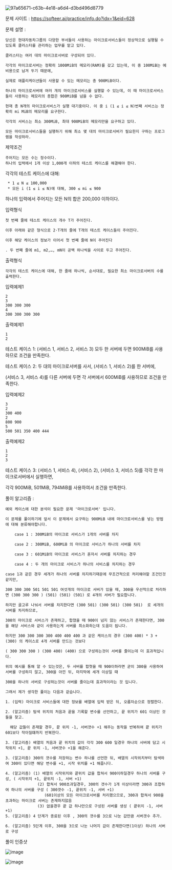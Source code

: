 ![97a65671-c63b-4e18-a6d4-d3bd496d8779](https://user-images.githubusercontent.com/57944215/216814076-d7de1e75-0354-43dd-942b-0be83e203c27.jpg)

문제 사이트 : https://softeer.ai/practice/info.do?idx=1&eid=628

문제 설명 :

    당신은 현대자동차그룹의 다양한 부서들이 사용하는 마이크로서비스들이 정상적으로 실행될 수 있도록 클러스터를 관리하는 업무를 맡고 있다.

    클러스터는 여러 대의 마이크로서버로 구성되어 있다. 
    
    각각의 마이크로서버는 정확히 1000MiB의 메모리(RAM)를 갖고 있는데, 이 중 100MiB는 예비용으로 남겨 두기 때문에,
    
    실제로 애플리케이션들이 사용할 수 있는 메모리는 총 900MiB이다. 
    
    하나의 마이크로서버에 여러 개의 마이크로서비스를 실행할 수 있는데, 이 때 마이크로서비스들이 사용하는 메모리의 총합은 900MiB를 넘을 수 없다. 
    
    현재 총 N개의 마이크로서비스가 실행 대기중이다. 이 중 i (1 ≤ i ≤ N)번째 서비스는 정확히 mi MiB의 메모리를 요구한다.
    
    각각의 서비스는 최소 300MiB, 최대 900MiB의 메모리만을 요구하고 있다. 

    모든 마이크로서비스들을 실행하기 위해 최소 몇 대의 마이크로서버가 필요한지 구하는 프로그램을 작성하라. 

제약조건

    주어지는 모든 수는 정수이다.
    하나의 입력에서 1개 이상 1,000개 이하의 테스트 케이스를 해결해야 한다.

각각의 테스트 케이스에 대해:

     * 1 ≤ N ≤ 100,000
     * 모든 i (1 ≤ i ≤ N)에 대해, 300 ≤ mi ≤ 900

하나의 입력에서 주어지는 모든 N의 합은 200,000 이하이다.

입력형식

    첫 번째 줄에 테스트 케이스의 개수 T가 주어진다.
    
    이후 아래와 같은 형식으로 2·T개의 줄에 T개의 테스트 케이스들이 주어진다.
    
    이후 해당 케이스의 정보가 이어서 첫 번째 줄에 N이 주어진다
    
    . 두 번째 줄에 m1, m2,…, mN이 공백 하나씩을 사이로 두고 주어진다. 

출력형식

    각각의 테스트 케이스에 대해, 한 줄에 하나씩, 순서대로, 필요한 최소 마이크로서버의 수를 출력한다.

입력예제1

    2
    3
    300 300 300
    4
    300 300 300 300

출력예제1

    1
    2
    
테스트 케이스 1: (서비스 1, 서비스 2, 서비스 3) 모두 한 서버에 두면 900MiB를 사용하므로 조건을 만족한다.

테스트 케이스 2: 두 대의 마이크로서버를 사서, (서비스 1, 서비스 2)를 한 서버에, 

(서비스 3, 서비스 4)를 다른 서버에 두면 각 서버에서 600MiB를 사용하므로 조건을 만족한다.

입력예제2

    3
    2
    300 400
    2
    800 900
    5
    500 501 350 400 444

출력예제2

    1
    2
    3
    
테스트 케이스 3: (서비스 1, 서비스 4), (서비스 2), (서비스 3, 서비스 5)를 각각 한 마이크로서버에서 실행하면,

각각 900MiB, 501MiB, 794MiB를 사용하여서 조건을 만족한다.

풀이 알고리즘 :

    예외 케이스에 대한 분석이 필요한 문제 '마이크로서버' 입니다.
    
    이 문제를 풀이하기에 앞서 이 문제에서 요구하는 900MiB 내에 마이크로서비스를 넣는 방법에 대해 분류해야합니다.

        case 1 : 300MiB의 마이크로 서비스가 1개의 서버를 차지

        case 2 : 300MiB, 600MiB 의 마이크로 서비스가 하나의 서버를 차지

        case 3 : 601MiB의 마이크로 서비스가 혼자서 서버를 차지하는 경우

        case 4 : 두 개의 마이크로 서비스가 하나의 서비스를 차지하는 경우
        
    case 1과 같은 경우 세개가 하나의 서버를 차지하기때문에 무조건적으로 처리해야할 조건인것 같지만,
    
    300 300 300 501 501 501 여섯개의 마이크로 서버가 있을 때, 300을 우선적으로 처리하면 (300 300 300 ) (501) (501) (501) 로 4개의 서버가 필요합니다.
    
    하지만 골고루 나눠서 서버를 차지한다면 (300 501) (300 501) (300 501)  로 세개의 서버를 차지하므로, 
    
    300의 마이크로 서비스가 존재하고, 합쳤을 때 900이 넘지 않는 서비스가 존재한다면, 300을 해당 서비스와 같이 사용하는게 서버를 최소화하는데 도움이 됩니다.
    
    하지만 300 300 300 300 400 400 400 과 같은 케이스의 경우 (300 400) * 3 + (300) 의 케이스로 4개 서버를 만드는 것보다
    
    ( 300 300 300 ) (300 400) (400) 으로 구성하는것이 서버를 줄이는데 더 효과적입니다.
    
    위의 예시를 통해 알 수 있는것은, 두 서버를 합쳣을 때 900이하라면 굳이 300을 사용하여 서버를 구성하지 않고, 300을 아낀 뒤, 마지막에 세개 이상일 때
    
    300을 하나의 서버로 구성하는것이 서버를 줄이는데 효과적이라는 것 입니다.
    
    그래서 제가 생각한 풀이는 다음과 같습니다.
    
    1. (입력) 마이크로 서비스들에 대한 정보를 배열에 입력 받은 뒤, 오름차순으로 정렬한다.
    
    2. (알고리즘) 탐색 위치의 처음과 끝을 기록할 변수를 선언하고, 끝 위치가 601 이상인 것들을 찾고.
    
      해당 값들이 존재할 경우, 끝 위치 -1, 서버갯수 +1 해주는 동작을 반복하여 끝 위치가 601보다 작아질떄까지 반복한다.
    
    3. (알고리즘) 배열의 처음과 끝 위치의 값이 각각 300 600 일경우 하나의 서버에 담고 시작위치 +1, 끝 위치 -1, 서버갯수 +1을 해준다.
       
    3. (알고리즘) 300의 갯수를 저장하는 변수 하나를 선언한 뒤, 배열의 시작위치부터 탐색하여 300이 있다면 해당 변수를 +1, 시작 위치를 +1 해줍니다.
    
    4. (알고리즘) (1) 배열의 시작위치와 끝위치 값을 합쳐서 900이하일경우 하나의 서버를 구성, ( 시작위치 +1, 끝위치 -1, 서버 +1)
                  (2) 합쳐서 900초과일경우, 300의 갯수가 1개 이상이라면 300과 조합하여 하나의 서버를 구성 ( 300갯수 -1, 끝위치 -1, 서버 +1)
                     (601이상의 모든 마이크로서버를 처리했으므로, 300과 합쳐서 900을 초과하는 마이크로 서버는 존재하지않음
                  (3) 없을경우 끝 값 하나만으로 구성된 서버를 생성 ( 끝위치 -1, 서버 +1)
    5. (알고리즘) 4 단계가 종료된 이후 , 300의 갯수를 3으로 나눈 값만큼 서버갯수 추가.
    
    6. (알고리즘) 5단계 이후, 300을 3으로 나눈 나머지 값이 존재한다면(1이상) 하나의 서버로 구성
                 
      
    
풀이 인증샷 

![image](https://user-images.githubusercontent.com/57944215/216814070-a805daf1-33e5-4444-9608-12e12ee37c98.png)

![image](https://user-images.githubusercontent.com/57944215/216814057-e4295b03-3399-4def-9a76-d4f46f36ce5e.png)
